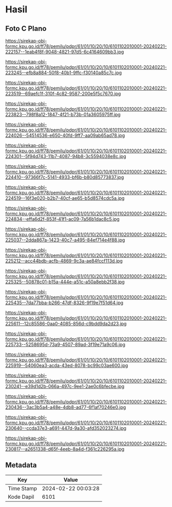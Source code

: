 # Hasil

## Foto C Plano

https://sirekap-obj-formc.kpu.go.id/ff78/pemilu/pdpr/61/01/10/20/10/6101102010001-20240221-222157--1eab4f8f-9048-4821-97d5-6c4164609bb3.jpg

https://sirekap-obj-formc.kpu.go.id/ff78/pemilu/pdpr/61/01/10/20/10/6101102010001-20240221-223245--efb8a884-50f8-40b1-9ffc-f30140a85c7c.jpg

https://sirekap-obj-formc.kpu.go.id/ff78/pemilu/pdpr/61/01/10/20/10/6101102010001-20240221-223519--69aefc1f-310f-4c82-9587-200e5f5c7670.jpg

https://sirekap-obj-formc.kpu.go.id/ff78/pemilu/pdpr/61/01/10/20/10/6101102010001-20240221-223823--798f8a12-1847-4f21-b73b-01a3605975ff.jpg

https://sirekap-obj-formc.kpu.go.id/ff78/pemilu/pdpr/61/01/10/20/10/6101102010001-20240221-224026--54514536-e650-40fd-9ff7-aa09ab65ad78.jpg

https://sirekap-obj-formc.kpu.go.id/ff78/pemilu/pdpr/61/01/10/20/10/6101102010001-20240221-224301--5f94d743-11b7-4087-94b8-3c5594038e8c.jpg

https://sirekap-obj-formc.kpu.go.id/ff78/pemilu/pdpr/61/01/10/20/10/6101102010001-20240221-224410--97366f7c-5141-4933-bf6b-b80d85773837.jpg

https://sirekap-obj-formc.kpu.go.id/ff78/pemilu/pdpr/61/01/10/20/10/6101102010001-20240221-224519--16f3e020-b2b7-40cf-ae65-b5d8574cdc5a.jpg

https://sirekap-obj-formc.kpu.go.id/ff78/pemilu/pdpr/61/01/10/20/10/6101102010001-20240221-224834--effa6d2f-853f-41f1-ac09-7a56b1dac8c5.jpg

https://sirekap-obj-formc.kpu.go.id/ff78/pemilu/pdpr/61/01/10/20/10/6101102010001-20240221-225037--2dda867a-1423-40c7-a495-84ef714e4f88.jpg

https://sirekap-obj-formc.kpu.go.id/ff78/pemilu/pdpr/61/01/10/20/10/6101102010001-20240221-225212--acc44bdb-acfb-4869-9c3a-ae84fccf113d.jpg

https://sirekap-obj-formc.kpu.go.id/ff78/pemilu/pdpr/61/01/10/20/10/6101102010001-20240221-225325--50878c01-b15a-444e-a51c-a50a8ebb2f38.jpg

https://sirekap-obj-formc.kpu.go.id/ff78/pemilu/pdpr/61/01/10/20/10/6101102010001-20240221-225435--7da77bba-b266-47df-8326-9f19e7f51d64.jpg

https://sirekap-obj-formc.kpu.go.id/ff78/pemilu/pdpr/61/01/10/20/10/6101102010001-20240221-225611--12c85586-0aa0-4085-856d-c9bdd9da2d23.jpg

https://sirekap-obj-formc.kpu.go.id/ff78/pemilu/pdpr/61/01/10/20/10/6101102010001-20240221-225733--5258695d-73a9-4507-89ad-3f19e71a9c06.jpg

https://sirekap-obj-formc.kpu.go.id/ff78/pemilu/pdpr/61/01/10/20/10/6101102010001-20240221-225919--54060ea3-acda-43ed-8078-bc99c03ae600.jpg

https://sirekap-obj-formc.kpu.go.id/ff78/pemilu/pdpr/61/01/10/20/10/6101102010001-20240221-230241--e39d1d2b-066a-497c-9ee1-2ae0c6bfecbe.jpg

https://sirekap-obj-formc.kpu.go.id/ff78/pemilu/pdpr/61/01/10/20/10/6101102010001-20240221-230436--3ac3b5a4-a48e-4db8-ad77-6f1af70246e0.jpg

https://sirekap-obj-formc.kpu.go.id/ff78/pemilu/pdpr/61/01/10/20/10/6101102010001-20240221-230640--ccda37e3-a691-447d-9a30-afd352023274.jpg

https://sirekap-obj-formc.kpu.go.id/ff78/pemilu/pdpr/61/01/10/20/10/6101102010001-20240221-230817--a2651338-d65f-4eeb-8a4d-f361c226295a.jpg


## Metadata

| Key        | Value               |
| ---------- | ------------------- |
| Time Stamp | 2024-02-22 00:03:28 |
| Kode Dapil | 6101                |



